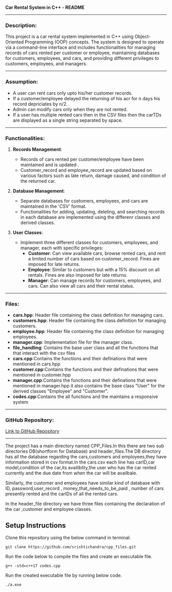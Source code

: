
**Car Rental System in C++ - README**

---

### Description:
This project is a car rental system implemented in C++ using Object-Oriented Programming (OOP) concepts. The system is designed to operate via a command-line interface and includes functionalities for managing records of cars rented per customer or employee, maintaining databases for customers, employees, and cars, and providing different privileges to customers, employees, and managers.

---
### Assumption:
- A user can rent cars only upto his/her customer records.
- If a customer/employee delayed the returning of his acr for n days his record depriciates by n/2.
- Admin can modify cars only when they are not rented.
- If a user has multiple rented cars then in the CSV files then the carTDs are displayed as a single string separated by space.

---

### Functionalities:
1. **Records Management**:
   - Records of cars rented per customer/employee have been maintained and is updated .
   - Customer_record and employee_record are updated based on various factors such as late return, damage caused, and condition of the returned car.

2. **Database Management**:
   - Separate databases for customers, employees, and cars are maintained in the 'CSV' format.
   - Functionalities for adding, updating, deleting, and searching records in each database are implemented using the differenr classes and derived classes.

3. **User Classes**:
   - Implement three different classes for customers, employees, and manager, each with specific privileges:
     - **Customer**: Can view available cars, browse rented cars, and rent a limited number of cars based on customer_record. Fines are imposed for late returns.
     - **Employee**: Similar to customers but with a 15% discount on all rentals. Fines are also imposed for late returns.
     - **Manager**: Can manage records for customers, employees, and cars. Can also view all cars and their rental status.


---

### Files:
- **cars.hpp**: Header file containing the class definition for managing cars.
- **customers.hpp**: Header file containing the class definition for managing customers.
- **employee.hpp**: Header file containing the class definition for managing employees.
- **manager.cpp**: Implementation file for the manager class.
- **file_handling**: Contains the base user class and all the functions that that interact with the csv files
- **cars.cpp**:Contains the functions and their definations that were mentioned in cars.hpp
- **customer.cpp**:Contains the functions and their definations that were mentioned in customer.hpp
- **manager.cpp**:Contains the functions and their definations that were mentioned in manager.hpp it also contains the base class "User" for the derived classes "Employee" and "Customer".
- **codes.cpp**:Contains the all functions and the maintains a responsive system






---





### GitHub Repository:
[Link to GitHub Repository](https://github.com/srishtichandra/cpp_files.git)

---







The project has a main directory named CPP_Files.In this there are two sub directories DB(shortform for Database) and header_files.The DB directory has all the database regarding the cars,customers and employees,they have information stored in csv format.In the cars.csv each line has carID,car model,condition of the car,its availiblity,the user who has the car rented currently and the due date from when the car will be availbale.

Similarly, the customer and employees have similar kind of database with ID, password,user_record , money_that_needs_to_be_paid , number of cars presently rented and the carIDs of all the rented cars.

In the header_file directory we have three files containing the declaration of the car ,customer and employee classes.
 


## Setup Instructions
Clone this repository using the below command in terminal.
```
git clone https://github.com/srishtichandra/cpp_files.git
```
Run the code below to compile the files and create an executable file.
```
g++ -std=c++17 codes.cpp
```
Run the created executable file by running below code.
```
./a.exe
```

 
